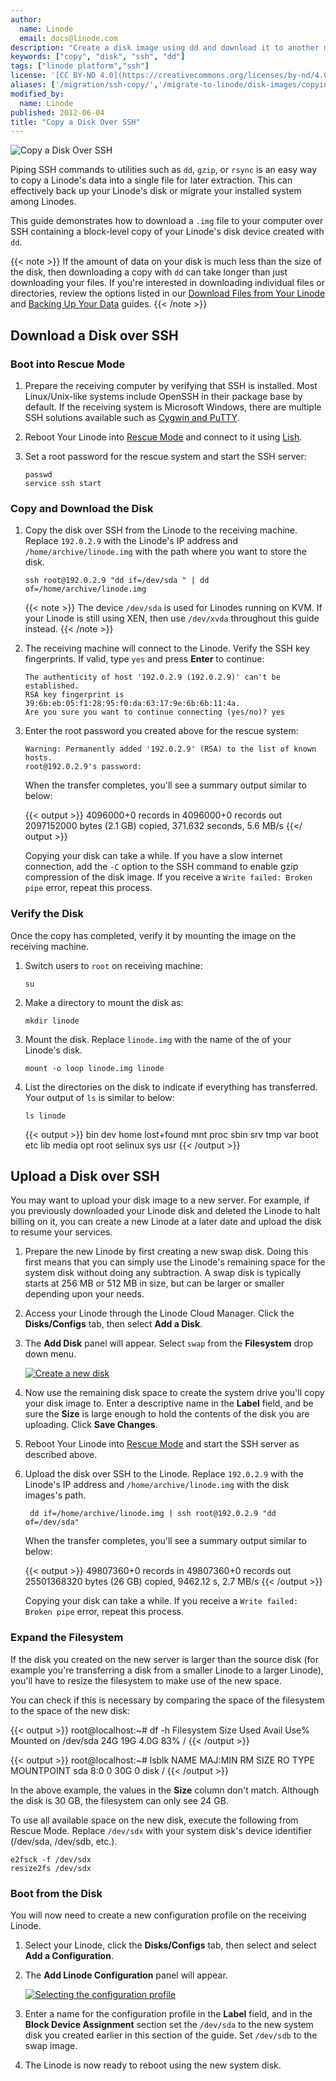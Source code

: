 ```yaml
---
author:
  name: Linode
  email: docs@linode.com
description: "Create a disk image using dd and download it to another machine over SSH."
keywords: ["copy", "disk", "ssh", "dd"]
tags: ["linode platform","ssh"]
license: '[CC BY-ND 4.0](https://creativecommons.org/licenses/by-nd/4.0)'
aliases: ['/migration/ssh-copy/','/migrate-to-linode/disk-images/copying-a-disk-image-over-ssh/','/platform/disk-images/copying-a-disk-image-over-ssh/']
modified_by:
  name: Linode
published: 2012-06-04
title: "Copy a Disk Over SSH"
---
```


![Copy a Disk Over SSH](copying_a_disk_over_ssh_smg.png "Copy a Disk Over SSH")

Piping SSH commands to utilities such as `dd`, `gzip`, or `rsync` is an easy way to copy a Linode's data into a single file for later extraction. This can effectively back up your Linode's disk or migrate your installed system among Linodes.

This guide demonstrates how to download a `.img` file to your computer over SSH containing a block-level copy of your Linode's disk device created with `dd`.

{{< note >}}
If the amount of data on your disk is much less than the size of the disk, then downloading a copy with `dd` can take longer than just downloading your files. If you're interested in downloading individual files or directories, review the options listed in our [Download Files from Your Linode](/docs/security/data-portability/download-files-from-your-linode/) and [Backing Up Your Data](/docs/security/backups/backing-up-your-data/) guides.
{{< /note >}}

## Download a Disk over SSH

### Boot into Rescue Mode

1.  Prepare the receiving computer by verifying that SSH is installed. Most Linux/Unix-like systems include OpenSSH in their package base by default. If the receiving system is Microsoft Windows, there are multiple SSH solutions available such as [Cygwin and PuTTY](/docs/networking/ssh/using-ssh-on-windows).

1.  Reboot Your Linode into [Rescue Mode](/docs/troubleshooting/rescue-and-rebuild/#booting-into-rescue-mode) and connect to it using [Lish](/docs/platform/manager/remote-access/#console-access).

1.  Set a root password for the rescue system and start the SSH server:

        passwd
        service ssh start

### Copy and Download the Disk

1.  Copy the disk over SSH from the Linode to the receiving machine. Replace `192.0.2.9` with the Linode's IP address and `/home/archive/linode.img` with the path where you want to store the disk.

        ssh root@192.0.2.9 "dd if=/dev/sda " | dd of=/home/archive/linode.img

    {{< note >}}
The device `/dev/sda` is used for Linodes running on KVM. If your Linode is still using XEN, then use `/dev/xvda` throughout this guide instead.
{{< /note >}}

1.  The receiving machine will connect to the Linode. Verify the SSH key fingerprints. If valid, type `yes` and press **Enter** to continue:

        The authenticity of host '192.0.2.9 (192.0.2.9)' can't be established.
        RSA key fingerprint is 39:6b:eb:05:f1:28:95:f0:da:63:17:9e:6b:6b:11:4a.
        Are you sure you want to continue connecting (yes/no)? yes

1.  Enter the root password you created above for the rescue system:

        Warning: Permanently added '192.0.2.9' (RSA) to the list of known hosts.
        root@192.0.2.9's password:

    When the transfer completes, you'll see a summary output similar to below:

    {{< output >}}
        4096000+0 records in
        4096000+0 records out
        2097152000 bytes (2.1 GB) copied, 371.632 seconds, 5.6 MB/s
    {{</ output >}}

    Copying your disk can take a while. If you have a slow internet connection, add the `-C` option to the SSH command to enable gzip compression of the disk image. If you receive a `Write failed: Broken pipe` error, repeat this process.

### Verify the Disk

Once the copy has completed, verify it by mounting the image on the receiving machine.

1.  Switch users to `root` on receiving machine:

        su

1.  Make a directory to mount the disk as:

        mkdir linode

1.  Mount the disk. Replace `linode.img` with the name of the of your Linode's disk.

        mount -o loop linode.img linode

1.  List the directories on the disk to indicate if everything has transferred. Your output of `ls` is similar to below:

        ls linode

    {{< output >}}
        bin   dev  home  lost+found  mnt  proc  sbin     srv  tmp  var
        boot  etc  lib   media       opt  root  selinux  sys  usr
{{< /output >}}

## Upload a Disk over SSH

You may want to upload your disk image to a new server. For example, if you previously downloaded your Linode disk and deleted the Linode to halt billing on it, you can create a new Linode at a later date and upload the disk to resume your services.

1.  Prepare the new Linode by first creating a new swap disk. Doing this first means that you can simply use the Linode's remaining space for the system disk without doing any subtraction. A swap disk is typically starts at 256 MB or 512 MB in size, but can be larger or smaller depending upon your needs.

1.  Access your Linode through the Linode Cloud Manager. Click the **Disks/Configs** tab, then select **Add a Disk**.

1.  The **Add Disk** panel will appear. Select `swap` from the **Filesystem** drop down menu.

    [![Create a new disk](copydisk-create-disk.png)](copydisk-create-disk.png "Create a new disk")

1.  Now use the remaining disk space to create the system drive you'll copy your disk image to. Enter a descriptive name in the **Label** field, and be sure the **Size** is large enough to hold the contents of the disk you are uploading. Click **Save Changes**.

1. Reboot Your Linode into [Rescue Mode](#boot-into-rescue-mode) and start the SSH server as described above.

1. Upload the disk over SSH to the Linode. Replace `192.0.2.9` with the Linode's IP address and `/home/archive/linode.img` with the disk images's path.

        dd if=/home/archive/linode.img | ssh root@192.0.2.9 "dd of=/dev/sda"

    When the transfer completes, you'll see a summary output similar to below:

    {{< output >}}
        49807360+0 records in
        49807360+0 records out
        25501368320 bytes (26 GB) copied, 9462.12 s, 2.7 MB/s
{{< /output >}}

    Copying your disk can take a while. If you receive a `Write failed: Broken pipe` error, repeat this process.

### Expand the Filesystem

If the disk you created on the new server is larger than the source disk (for example you're transferring a disk from a smaller Linode to a larger Linode), you'll have to resize the filesystem to make use of the new space.

You can check if this is necessary by comparing the space of the filesystem to the space of the new disk:

{{< output >}}
    root@localhost:~# df -h
    Filesystem      Size  Used Avail Use% Mounted on
    /dev/sda         24G   19G  4.0G  83% /
{{< /output >}}

{{< output >}}
    root@localhost:~# lsblk
    NAME  MAJ:MIN RM  SIZE RO TYPE MOUNTPOINT
    sda     8:0    0   30G  0 disk /
{{< /output >}}

In the above example, the values in the **Size** column don't match. Although the disk is 30 GB, the filesystem can only see 24 GB.

To use all available space on the new disk, execute the following from Rescue Mode. Replace `/dev/sdx` with your system disk's device identifier (/dev/sda, /dev/sdb, etc.).

    e2fsck -f /dev/sdx
    resize2fs /dev/sdx

### Boot from the Disk

You will now need to create a new configuration profile on the receiving Linode.

1.  Select your Linode, click the **Disks/Configs** tab, then select and select **Add a Configuration**.

1.  The **Add Linode Configuration** panel will appear.

    [![Selecting the configuration profile](1064-migration6.png)](1064-migration6.png "Selecting the configuration profile")

1.  Enter a name for the configuration profile in the **Label** field, and in the **Block Device Assignment** section set the `/dev/sda` to the new system disk you created earlier in this section of the guide. Set `/dev/sdb` to the swap image.

1.  The Linode is now ready to reboot using the new system disk.
